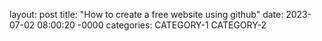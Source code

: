 layout: post
title: "How to create a free website using github"
date: 2023-07-02 08:00:20 -0000
categories: CATEGORY-1 CATEGORY-2